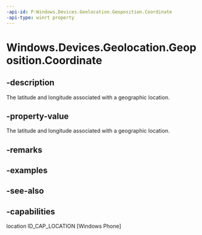 ```yaml
---
-api-id: P:Windows.Devices.Geolocation.Geoposition.Coordinate
-api-type: winrt property
---
```


<!-- Property syntax
public Windows.Devices.Geolocation.Geocoordinate Coordinate { get; }
-->

# Windows.Devices.Geolocation.Geoposition.Coordinate

## -description
The latitude and longitude associated with a geographic location.

## -property-value
The latitude and longitude associated with a geographic location.

## -remarks

## -examples

## -see-also


## -capabilities
location
ID_CAP_LOCATION [Windows Phone]
